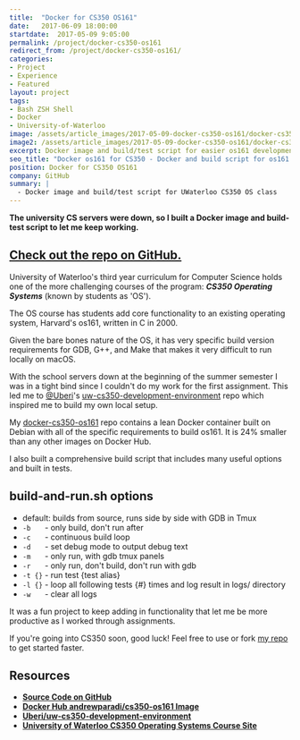 ```yaml
---
title:  "Docker for CS350 OS161"
date:   2017-06-09 18:00:00
startdate:  2017-05-09 9:05:00
permalink: /project/docker-cs350-os161
redirect_from: /project/docker-cs350-os161/
categories:
- Project
- Experience
- Featured
layout: project
tags:
- Bash ZSH Shell
- Docker
- University-of-Waterloo
image: /assets/article_images/2017-05-09-docker-cs350-os161/docker-cs350-os161-2000c.png
image2: /assets/article_images/2017-05-09-docker-cs350-os161/docker-cs350-os161-1000c.png
excerpt: Docker image and build/test script for easier os161 development for University of Waterloo CS350 Operating Systems class
seo_title: "Docker os161 for CS350 - Docker and build script for os161 | Andrew Paradi"
position: Docker for CS350 OS161
company: GitHub
summary: |
  - Docker image and build/test script for UWaterloo CS350 OS class
---
```


**The university CS servers were down, so I built a Docker image and build-test script to let me keep working.**

[Check out the repo on GitHub.](https://github.com/adrw/docker-cs350-os161)
---

University of Waterloo's third year curriculum for Computer Science holds one of the more challenging courses of the program: ***CS350 Operating Systems*** (known by students as 'OS').

The OS course has students add core functionality to an existing operating system, Harvard's os161, written in C in 2000.

Given the bare bones nature of the OS, it has very specific build version requirements for GDB, G++, and Make that makes it very difficult to run locally on macOS.

With the school servers down at the beginning of the summer semester I was in a tight bind since I couldn't do my work for the first assignment. This led me to [@Uberi](https://github.com/Uberi)'s [uw-cs350-development-environment](https://github.com/Uberi/uw-cs350-development-environment) repo which inspired me to build my own local setup.

My [docker-cs350-os161](https://github.com/adrw/docker-cs350-os161) repo contains a lean Docker container built on Debian with all of the specific requirements to build os161. It is 24% smaller than any other images on Docker Hub.

I also built a comprehensive build script that includes many useful options and built in tests.

build-and-run.sh options
---
- default: builds from source, runs side by side with GDB in Tmux
- `-b   ` - only build, don't run after
- `-c   ` - continuous build loop
- `-d   ` - set debug mode to output debug text
- `-m   ` - only run, with gdb tmux panels
- `-r   ` - only run, don't build, don't run with gdb
- `-t {}` - run test {test alias}
- `-l {}` - loop all following tests {#} times and log result in logs/ directory
- `-w   ` - clear all logs

It was a fun project to keep adding in functionality that let me be more productive as I worked through assignments.

If you're going into CS350 soon, good luck! Feel free to use or fork [my repo](https://github.com/adrw/docker-cs350-os161) to get started faster.

Resources
---
- [**Source Code on GitHub**](https://github.com/adrw/docker-os161)
- [**Docker Hub andrewparadi/cs350-os161 Image**](https://hub.docker.com/r/andrewparadi/cs350-os161/)
- [**Uberi/uw-cs350-development-environment**](https://github.com/Uberi/uw-cs350-development-environment)
- [**University of Waterloo CS350 Operating Systems Course Site**](https://www.student.cs.uwaterloo.ca/~cs350/)
